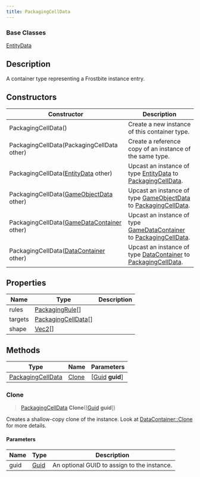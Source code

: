 ```yaml
---
title: PackagingCellData
---
```

### Base Classes

[EntityData](/vext/ref/fb/entitydata/)

## Description

A container type representing a Frostbite instance entry.

## Constructors

| Constructor                                                                  | Description                                                                                                               |
| ---------------------------------------------------------------------------- | ------------------------------------------------------------------------------------------------------------------------- |
| PackagingCellData()                                                          | Create a new instance of this container type.                                                                             |
| PackagingCellData(PackagingCellData other)                                   | Create a reference copy of an instance of the same type.                                                                  |
| PackagingCellData([EntityData](/vext/ref/fb/entitydata/) other)                            | Upcast an instance of type [EntityData](/vext/ref/fb/entitydata/) to [PackagingCellData](/vext/ref/fb/packagingcelldata/).                            |
| PackagingCellData([GameObjectData](/vext/ref/fb/gameobjectdata/) other)                    | Upcast an instance of type [GameObjectData](/vext/ref/fb/gameobjectdata/) to [PackagingCellData](/vext/ref/fb/packagingcelldata/).                    |
| PackagingCellData([GameDataContainer](/vext/ref/fb/gamedatacontainer/) other)              | Upcast an instance of type [GameDataContainer](/vext/ref/fb/gamedatacontainer/) to [PackagingCellData](/vext/ref/fb/packagingcelldata/).              |
| PackagingCellData([DataContainer](/vext/ref/shared/class/datacontainer) other) | Upcast an instance of type [DataContainer](/vext/ref/shared/class/datacontainer) to [PackagingCellData](/vext/ref/fb/packagingcelldata/). |

## Properties

| Name    | Type                                       | Description |
| ------- | ------------------------------------------ | ----------- |
| rules   | [PackagingRule](/vext/ref/fb/packagingrule/)\[\]         |             |
| targets | [PackagingCellData](/vext/ref/fb/packagingcelldata/)\[\] |             |
| shape   | [Vec2](/vext/ref/shared/class/vec2)\[\]      |             |

## Methods

| Type                                   | Name            | Parameters                                     |
| -------------------------------------- | --------------- | ---------------------------------------------- |
| [PackagingCellData](/vext/ref/fb/packagingcelldata/) | [Clone](#clone) | \[[Guid](/vext/ref/shared/class/guid) **guid**\] |

### Clone

> [PackagingCellData](/vext/ref/fb/packagingcelldata/) **Clone**(\[[Guid](/vext/ref/shared/class/guid) **guid**\])

Creates a shallow-copy clone of the instance. Look at [DataContainer::Clone](/vext/ref/shared/class/datacontainer#clone) for more details.

#### Parameters

| Name | Type         | Description                                 |
| ---- | ------------ | ------------------------------------------- |
| guid | [Guid](/vext/ref/shared/class/guid/) | An optional GUID to assign to the instance. |
